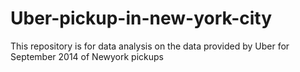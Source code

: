 # Uber-pickup-in-new-york-city
This repository is for data analysis on the data provided by Uber for September 2014 of Newyork pickups

